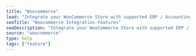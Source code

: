 ```yaml
---
title: "Woocommerce"
lead: "Integrate your WooCommerce Store with supported ERP / Accounting Systems through Stock2Shop"
seoTitle: "Woocommerce Integration Features"
seoDescription: "Integrate your WooCommerce Store with supported ERP / Accounting Systems through Stock2Shop"
source: "woocommerce"
type: help
tags: ["feature"]
---
```


